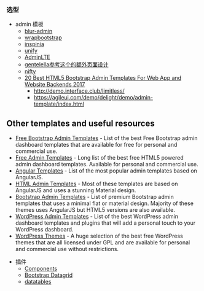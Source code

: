 

### 选型
- admin 模板
    - [blur-admin](http://akveo.github.io/blur-admin/)
    - [wrapbootstrap](https://wrapbootstrap.com/themes)
    - [inspinia](https://wrapbootstrap.com/theme/inspinia-responsive-admin-theme-WB0R5L90S)
    - [unify](https://wrapbootstrap.com/theme/unify-responsive-website-template-WB0412697)
    - [AdminLTE](https://github.com/almasaeed2010/AdminLTE)
    - [gentelella参考这个的额外页面设计](https://github.com/puikinsh/gentelella)
    - [nifty](http://doc.layui.com/nifty/demo/tables-bootstrap.html)
    - [20 Best HTML5 Bootstrap Admin Templates For Web App and Website Backends 2017](https://colorlib.com/wp/bootstrap-admin-templates/)
        - http://demo.interface.club/limitless/
        - https://agileui.com/demo/delight/demo/admin-template/index.html
## Other templates and useful resources
* [Free Bootstrap Admin Templates](https://colorlib.com/wp/free-bootstrap-admin-dashboard-templates/ "Bootstrap Admin Templates on Colorlib") - List of the best Free Bootstrap admin dashboard templates that are available for free for personal and commercial use.
* [Free Admin Templates](https://colorlib.com/wp/free-html5-admin-dashboard-templates/ "List of free HTML based admin templates by Colorlib") - Long list of the best free HTML5 powered admin dashboard templates. Available for personal and commercial use.
* [Angular Templates](https://colorlib.com/wp/angularjs-admin-templates/ "Angular Admin Templates on Colorlib") - List of the most popular admin templates based on AngularJS.
* [HTML Admin Templates](https://colorlib.com/wp/html-admin-templates/ "Material Design Admin Templates on Colorlib") - Most of these templates are based on AngularJS and uses a stunning Material design.
* [Bootstrap Admin Templates](https://colorlib.com/wp/bootstrap-admin-templates/ "List of Premium Bootstrap Admin Templates by Colorlib") - List of premium Bootstrap admin templates that uses a minimal flat or material design. Majority of these themes uses AngularJS but HTML5 versions are also available.
* [WordPress Admin Templates](https://colorlib.com/wp/wordpress-admin-dashboard-themes-plugins/ "List of WordPress Admin Dashboard Templates and Plugins by Colorlib") - List of the best WordPress admin dashboard templates and plugins that will add a personal touch to your WordPress dashboard.
* [WordPress Themes](https://colorlib.com/wp/free-wordpress-themes/ "List of Free WordPress themes by Colorlib") - A huge selection of the best free WordPress themes that are all licensed under GPL and are available for personal and commercial use without restrictions.

- 插件
    - [Components](http://ashobiz.dreamhosters.com/wrapbootstrap/boot-extended18/demo/)
    - [Bootstrap Datagrid](https://github.com/pontikis/bs_grid/)
    - [datatables](https://github.com/l-lin/angular-datatables)


